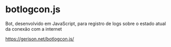 # botlogcon.js
Bot, desenvolvido em JavaScript, para registro de logs sobre o estado atual da conexão com a internet

https://gerison.net/botlogcon.js/
